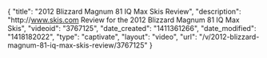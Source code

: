 {
    "title": "2012 Blizzard Magnum 81 IQ Max Skis Review",
    "description": "http:\/\/www.skis.com Review for the 2012 Blizzard Magnum 81 IQ Max Skis",
    "videoid": "3767125",
    "date_created": "1411361266",
    "date_modified": "1418182022",
    "type": "captivate",
    "layout": "video",
    "url": "\/v\/2012-blizzard-magnum-81-iq-max-skis-review\/3767125"
}